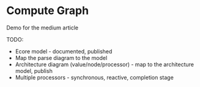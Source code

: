 # Compute Graph

Demo for the medium article

TODO:
* Ecore model - documented, published
* Map the parse diagram to the model
* Architecture diagram (value/node/processor) - map to the architecture model, publish
* Multiple processors - synchronous, reactive, completion stage
